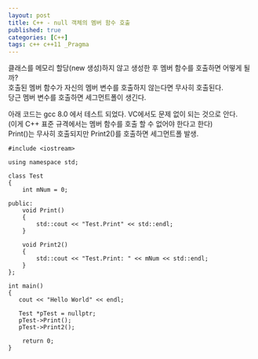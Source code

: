 ```yaml
---
layout: post
title: C++ - null 객체의 멤버 함수 호출
published: true
categories: [C++]
tags: c++ c++11 _Pragma
---
```

클래스를 메모리 할당(new 생성)하지 않고 생성한 후 멤버 함수를 호출하면 어떻게 될까?  
호출된 멤버 함수가 자신의 멤버 변수를 호출하지 않는다면 무사히 호출된다.  
당근 멤버 변수를 호출하면 세그먼트폴이 생긴다.  
  
아래 코드는 gcc 8.0 에서 테스트 되었다. VC에서도 문제 없이 되는 것으로 안다.  
(이게 C++ 표준 규격에서는 멤버 함수를 호출 할 수 없어야 한다고 한다)  
Print()는 무사히 호출되지만 Print2()를 호출하면 세그먼트폴 발생.  
     
```
#include <iostream>

using namespace std;

class Test
{
    int mNum = 0;

public:
    void Print()
    {
        std::cout << "Test.Print" << std::endl;
    }
    
    void Print2()
    {
        std::cout << "Test.Print: " << mNum << std::endl;
    }
};

int main()
{
   cout << "Hello World" << endl; 
   
   Test *pTest = nullptr;
   pTest->Print();
   pTest->Print2();
   
    return 0;
}
```
  